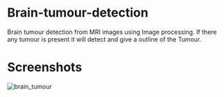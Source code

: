 # Brain-tumour-detection

Brain tumour detection from MRI images using Image processing. If there any tumour is present it will detect and give a outline of the Tumour.

# Screenshots
![brain_tumour](https://github.com/user-attachments/assets/fbc34c89-3891-4c94-844a-36dd1431925d)
